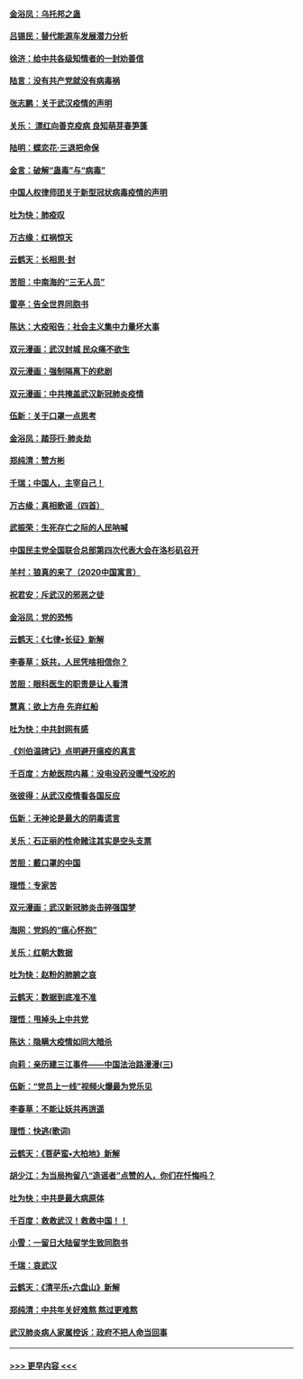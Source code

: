 #### [金浴凤：乌托邦之蛊](../pages/nsc993/n11870879.md?t=02151644) 
#### [吕锡民：替代能源车发展潜力分析](../pages/nsc993/n11870656.md?t=02151644) 
#### [徐济：给中共各级知情者的一封劝善信](../pages/nsc993/n11868561.md?t=02151644) 
#### [陆言：没有共产党就没有病毒祸](../pages/nsc993/n11868232.md?t=02151644) 
#### [张志鹏：关于武汉疫情的声明](../pages/nsc993/n11867182.md?t=02151644) 
#### [关乐： 漂红向善克疫病 良知萌芽春笋蓬](../pages/nsc993/n11865710.md?t=02151644) 
#### [陆明：蝶恋花‧三退把命保](../pages/nsc993/n11865673.md?t=02151644) 
#### [金言：破解“蛊毒”与“病毒”](../pages/nsc993/n11864103.md?t=02151644) 
#### [中国人权律师团关于新型冠状病毒疫情的声明](../pages/nsc993/n11864249.md?t=02151644) 
#### [吐为快：肺疫叹](../pages/nsc993/n11864027.md?t=02151644) 
#### [万古缘：红祸惊天](../pages/nsc993/n11864079.md?t=02151644) 
#### [云鹤天：长相思‧封](../pages/nsc993/n11864006.md?t=02151644) 
#### [苦胆：中南海的“三无人员”](../pages/nsc993/n11862997.md?t=02151644) 
#### [雷亭：告全世界同胞书](../pages/nsc993/n11862572.md?t=02151644) 
#### [陈达：大疫昭告：社会主义集中力量坏大事](../pages/nsc993/n11859419.md?t=02151644) 
#### [双元漫画：武汉封城 民众痛不欲生](../pages/nsc993/n11859287.md?t=02151644) 
#### [双元漫画：强制隔离下的悲剧](../pages/nsc993/n11859244.md?t=02151644) 
#### [双元漫画：中共掩盖武汉新冠肺炎疫情](../pages/nsc993/n11858249.md?t=02151644) 
#### [伍新：关于口罩一点思考](../pages/nsc993/n11859195.md?t=02151644) 
#### [金浴凤：踏莎行‧肺炎劫](../pages/nsc993/n11858227.md?t=02151644) 
#### [郑纯清：赞方彬](../pages/nsc993/n11856803.md?t=02151644) 
#### [千瑞；中国人，主宰自己！](../pages/nsc993/n11856793.md?t=02151644) 
#### [万古缘：真相歌谣（四首）](../pages/nsc993/n11856263.md?t=02151644) 
#### [武振荣：生死存亡之际的人民呐喊](../pages/nsc993/n11856256.md?t=02151644) 
#### [中国民主党全国联合总部第四次代表大会在洛杉矶召开](../pages/nsc993/n11856344.md?t=02151644) 
#### [羊村：狼真的来了（2020中国寓言）](../pages/nsc993/n11856229.md?t=02151644) 
#### [祝君安：斥武汉的邪恶之徒](../pages/nsc993/n11855861.md?t=02151644) 
#### [金浴凤：党的恐怖](../pages/nsc993/n11855849.md?t=02151644) 
#### [云鹤天：《七律▪长征》新解](../pages/nsc993/n11855479.md?t=02151644) 
#### [李春草：妖共，人民凭啥相信你？](../pages/nsc993/n11855196.md?t=02151644) 
#### [苦胆：眼科医生的职责是让人看清](../pages/nsc993/n11853840.md?t=02151644) 
#### [慧真：欲上方舟 先弃红船](../pages/nsc993/n11853483.md?t=02151644) 
#### [吐为快：中共封网有感](../pages/nsc993/n11852575.md?t=02151644) 
#### [《刘伯温碑记》点明避开瘟疫的真言](../pages/nsc993/n11852128.md?t=02151644) 
#### [千百度：方舱医院内幕：没电没药没暖气没吃的](../pages/nsc993/n11850211.md?t=02151644) 
#### [张彼得：从武汉疫情看各国反应](../pages/nsc993/n11850102.md?t=02151644) 
#### [伍新：无神论是最大的阴毒谎言](../pages/nsc993/n11846129.md?t=02151644) 
#### [关乐：石正丽的性命赌注其实是空头支票](../pages/nsc993/n11846109.md?t=02151644) 
#### [苦胆：戴口罩的中国](../pages/nsc993/n11845576.md?t=02151644) 
#### [理悟：专家苦](../pages/nsc993/n11845564.md?t=02151644) 
#### [双元漫画：武汉新冠肺炎击碎强国梦](../pages/nsc993/n11843320.md?t=02151644) 
#### [海网：党妈的“瘟心怀抱”](../pages/nsc993/n11840740.md?t=02151644) 
#### [关乐：红朝大数据](../pages/nsc993/n11840675.md?t=02151644) 
#### [吐为快：赵粉的肺腑之哀](../pages/nsc993/n11840618.md?t=02151644) 
#### [云鹤天：数据到底准不准](../pages/nsc993/n11840325.md?t=02151644) 
#### [理悟：甩掉头上中共党](../pages/nsc993/n11838826.md?t=02151644) 
#### [陈达：隐瞒大疫情如同大暗杀](../pages/nsc993/n11838771.md?t=02151644) 
#### [向莉：亲历建三江事件——中国法治路漫漫(三)](../pages/nsc993/n11831825.md?t=02151644) 
#### [伍新：“党员上一线”视频火爆最为党乐见](../pages/nsc993/n11838200.md?t=02151644) 
#### [李春草：不能让妖共再逍遥](../pages/nsc993/n11838102.md?t=02151644) 
#### [理悟：快逃(歌词)](../pages/nsc993/n11838083.md?t=02151644) 
#### [云鹤天：《菩萨蛮▪大柏地》新解](../pages/nsc993/n11838059.md?t=02151644) 
#### [胡少江：为当局拘留八“造谣者”点赞的人，你们在忏悔吗？](../pages/nsc993/n11836801.md?t=02151644) 
#### [吐为快：中共是最大病原体](../pages/nsc993/n11836748.md?t=02151644) 
#### [千百度：救救武汉！救救中国！！](../pages/nsc993/n11836145.md?t=02151644) 
#### [小雪：一留日大陆留学生致同胞书](../pages/nsc993/n11834624.md?t=02151644) 
#### [千瑞：哀武汉](../pages/nsc993/n11833647.md?t=02151644) 
#### [云鹤天：《清平乐▪六盘山》新解](../pages/nsc993/n11833611.md?t=02151644) 
#### [郑纯清：中共年关好难熬 熬过更难熬](../pages/nsc993/n11833489.md?t=02151644) 
#### [武汉肺炎病人家属控诉：政府不把人命当回事](../pages/nsc993/n11833205.md?t=02151644) 

----
#### [ >>> 更早内容 <<< ](../indexes/nsc993-earlier.md)
